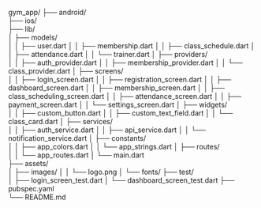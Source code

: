 


gym_app/
├── android/                    
├── ios/                       
├── lib/                        
│   ├── models/                 
│   │   ├── user.dart
│   │   ├── membership.dart
│   │   ├── class_schedule.dart
│   │   ├── attendance.dart
│   │   └── trainer.dart
│   ├── providers/              
│   │   ├── auth_provider.dart
│   │   ├── membership_provider.dart
│   │   └── class_provider.dart
│   ├── screens/                
│   │   ├── login_screen.dart
│   │   ├── registration_screen.dart
│   │   ├── dashboard_screen.dart
│   │   ├── membership_screen.dart
│   │   ├── class_scheduling_screen.dart
│   │   ├── attendance_screen.dart
│   │   ├── payment_screen.dart
│   │   └── settings_screen.dart
│   ├── widgets/                
│   │   ├── custom_button.dart
│   │   ├── custom_text_field.dart
│   │   └── class_card.dart
│   ├── services/               
│   │   ├── auth_service.dart
│   │   ├── api_service.dart
│   │   └── notification_service.dart
│   ├── constants/              
│   │   ├── app_colors.dart
│   │   └── app_strings.dart
│   ├── routes/                 
│   │   └── app_routes.dart
│   └── main.dart               
├── assets/                     
│   ├── images/
│   │   └── logo.png
│   └── fonts/
├── test/                      
│   ├── login_screen_test.dart
│   └── dashboard_screen_test.dart
├── pubspec.yaml                
└── README.md                   

